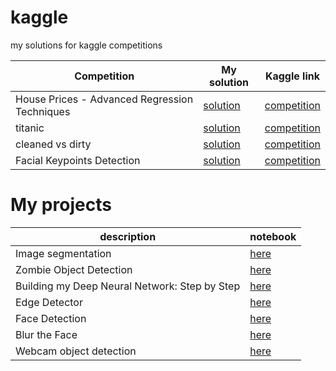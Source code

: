 # kaggle
my solutions for kaggle competitions


| Competition  |  My solution  | Kaggle link|
| ------------------- | ------------------- | ------------------- |
| House Prices - Advanced Regression Techniques | [solution](https://nbviewer.org/github/ParshinAD/Kaggle_And_MyProjects/blob/d532527b7e1c726e4b9595dd0a13e5b68c995a43/House%20Prices/house-prices.ipynb) | [competition](https://www.kaggle.com/competitions/house-prices-advanced-regression-techniques) |
| titanic | [solution](https://nbviewer.org/github/ParshinAD/Kaggle_And_MyProjects/blob/76d4bb0686714520bb0996c2b5d35303a3d44480/titanic/titanic-competition.ipynb) | [competition](https://www.kaggle.com/competitions/titanic)|
| cleaned vs dirty | [solution](https://nbviewer.org/github/ParshinAD/Kaggle_And_MyProjects/blob/76d4bb0686714520bb0996c2b5d35303a3d44480/cleaned_vs_dirty/cleaned-vs-dirty.ipynb) | [competition](https://www.kaggle.com/competitions/platesv2)|
| Facial Keypoints Detection | [solution](https://nbviewer.org/github/ParshinAD/Kaggle_And_MyProjects/blob/8c232ac894d82b992d1a25b797da7a6f0bbc8531/facial%20keypoints/facial-keypoints-torch.ipynb) | [competition](https://www.kaggle.com/competitions/facial-keypoints-detection)|

# My projects

| description  |  notebook  |
| ------------------- | ------------------- |
| Image segmentation | [here](https://nbviewer.org/github/ParshinAD/Kaggle_And_MyProjects/blob/76d4bb0686714520bb0996c2b5d35303a3d44480/image%20segmentation/Deep_Learning_with_PyTorch_ImageSegmentation_ipynb_.ipynb) |
| Zombie Object Detection | [here](https://github.com/ParshinAD/Kaggle_And_MyProjects/blob/03f9b244878f0a75be58c10b777e0fc0703fda7e/Zombie%20Object%20Detection/Readme.md)
| Building my Deep Neural Network: Step by Step | [here](https://nbviewer.org/github/ParshinAD/Kaggle_And_MyProjects/blob/main/NN%20step%20by%20step/NN%20step%20by%20step.ipynb)|
| Edge Detector | [here](https://nbviewer.org/github/ParshinAD/Kaggle_And_MyProjects/blob/76d4bb0686714520bb0996c2b5d35303a3d44480/Edge%20Detector/Edge%20Detector.ipynb) |
| Face Detection | [here](https://nbviewer.org/github/ParshinAD/Kaggle_And_MyProjects/blob/28c2718af27f1a544bee3183e9207e0333f8c377/Face%20Detection/Face%20Detection.ipynb) |
| Blur the Face | [here](https://nbviewer.org/github/ParshinAD/Kaggle_And_MyProjects/blob/28c2718af27f1a544bee3183e9207e0333f8c377/Blur%20the%20Face/Blur%20the%20Face.ipynb) |
| Webcam object detection | [here](https://github.com/ParshinAD/Kaggle_And_MyProjects/blob/e26315c30091c91c507e6109e62f2fd6b4584629/webcam%20object%20detection/main.ipynb) |

